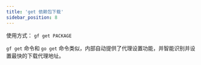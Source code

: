 ```yaml
---
title: 'get 依赖包下载'
sidebar_position: 8
---
```


使用方式： `gf get PACKAGE`

`gf get` 命令和 `go get` 命令类似，内部自动提供了代理设置功能，并智能识别并设置最快的下载代理地址。